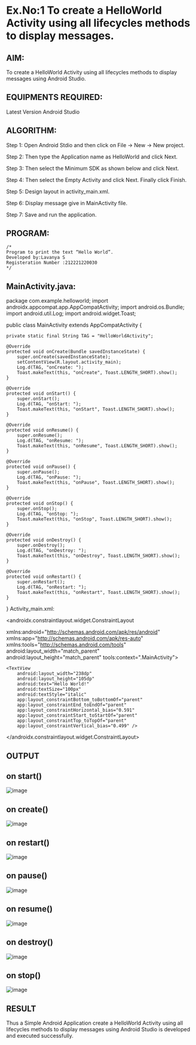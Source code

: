 # Ex.No:1 To create a HelloWorld Activity using all lifecycles methods to display messages.


## AIM:

To create a HelloWorld Activity using all lifecycles methods to display messages using Android Studio.

## EQUIPMENTS REQUIRED:

Latest Version Android Studio

## ALGORITHM:

Step 1: Open Android Stdio and then click on File -> New -> New project.

Step 2: Then type the Application name as HelloWorld and click Next. 

Step 3: Then select the Minimum SDK as shown below and click Next.

Step 4: Then select the Empty Activity and click Next. Finally click Finish.

Step 5: Design layout in activity_main.xml.

Step 6: Display message give in MainActivity file.

Step 7: Save and run the application.

## PROGRAM:
```
/*
Program to print the text “Hello World”.
Developed by:Lavanya S
Registeration Number :212221220030
*/
```
## MainActivity.java:
package com.example.helloworld;
import androidx.appcompat.app.AppCompatActivity;
import android.os.Bundle;
import android.util.Log;
import android.widget.Toast;

public class MainActivity extends AppCompatActivity {

    private static final String TAG = "HelloWorldActivity";

    @Override
    protected void onCreate(Bundle savedInstanceState) {
        super.onCreate(savedInstanceState);
        setContentView(R.layout.activity_main);
        Log.d(TAG, "onCreate: ");
        Toast.makeText(this, "onCreate", Toast.LENGTH_SHORT).show();
    }

    @Override
    protected void onStart() {
        super.onStart();
        Log.d(TAG, "onStart: ");
        Toast.makeText(this, "onStart", Toast.LENGTH_SHORT).show();
    }

    @Override
    protected void onResume() {
        super.onResume();
        Log.d(TAG, "onResume: ");
        Toast.makeText(this, "onResume", Toast.LENGTH_SHORT).show();
    }

    @Override
    protected void onPause() {
        super.onPause();
        Log.d(TAG, "onPause: ");
        Toast.makeText(this, "onPause", Toast.LENGTH_SHORT).show();
    }

    @Override
    protected void onStop() {
        super.onStop();
        Log.d(TAG, "onStop: ");
        Toast.makeText(this, "onStop", Toast.LENGTH_SHORT).show();
    }

    @Override
    protected void onDestroy() {
        super.onDestroy();
        Log.d(TAG, "onDestroy: ");
        Toast.makeText(this, "onDestroy", Toast.LENGTH_SHORT).show();
    }

    @Override
    protected void onRestart() {
        super.onRestart();
        Log.d(TAG, "onRestart: ");
        Toast.makeText(this, "onRestart", Toast.LENGTH_SHORT).show();
    }
}
Activity_main.xml:
<?xml version="1.0" encoding="utf-8"?>
<androidx.constraintlayout.widget.ConstraintLayout 

xmlns:android="http://schemas.android.com/apk/res/android"
    xmlns:app="http://schemas.android.com/apk/res-auto"
    xmlns:tools="http://schemas.android.com/tools"
    android:layout_width="match_parent"
    android:layout_height="match_parent"
    tools:context=".MainActivity">

    <TextView
        android:layout_width="238dp"
        android:layout_height="105dp"
        android:text="Hello World!"
        android:textSize="100px"
        android:textStyle="italic"
        app:layout_constraintBottom_toBottomOf="parent"
        app:layout_constraintEnd_toEndOf="parent"
        app:layout_constraintHorizontal_bias="0.591"
        app:layout_constraintStart_toStartOf="parent"
        app:layout_constraintTop_toTopOf="parent"
        app:layout_constraintVertical_bias="0.499" />

</androidx.constraintlayout.widget.ConstraintLayout>

## OUTPUT
## on start()
![image](https://github.com/D-I-V-Y-A-S/Mobile-Application-Development/assets/141506417/7a3d994b-2724-4309-8008-5abbd678f532)
## on create()
![image](https://github.com/D-I-V-Y-A-S/Mobile-Application-Development/assets/141506417/b5dc9cbf-c265-4c0d-bd99-4d79c83e7b73)
## on restart()
![image](https://github.com/D-I-V-Y-A-S/Mobile-Application-Development/assets/141506417/092219e6-c13d-4a9f-8985-200d8694698e)
## on pause()
![image](https://github.com/D-I-V-Y-A-S/Mobile-Application-Development/assets/141506417/63c07229-0f23-4f59-b255-8ea0a0ea51d9)
## on resume()
![image](https://github.com/D-I-V-Y-A-S/Mobile-Application-Development/assets/141506417/e9b2c8bf-c35a-4fef-b697-ac7dd5d45dc7)
## on destroy()
![image](https://github.com/D-I-V-Y-A-S/Mobile-Application-Development/assets/141506417/9697893e-0c9a-421a-913c-172208d2a87a)
## on stop()
![image](https://github.com/D-I-V-Y-A-S/Mobile-Application-Development/assets/141506417/25847831-ea27-4737-be23-a8c7c5e369db)
## RESULT
Thus a Simple Android Application create a HelloWorld Activity using all lifecycles methods to display messages using Android Studio is developed and executed successfully.
